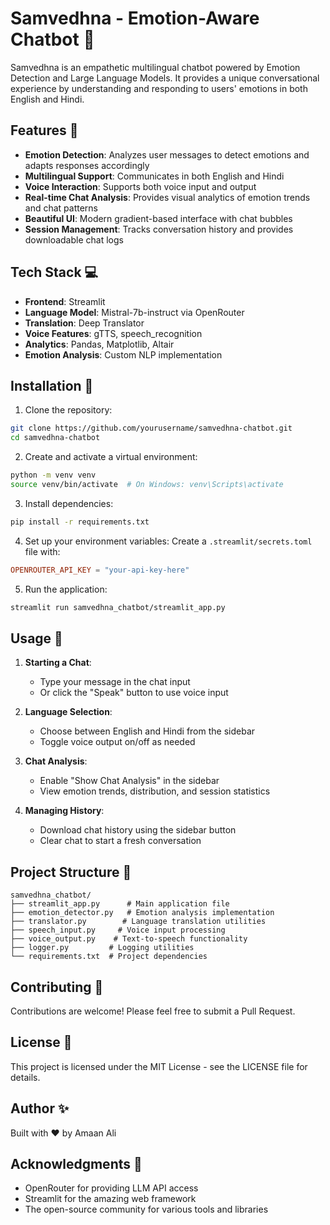 # Samvedhna - Emotion-Aware Chatbot 🧠

Samvedhna is an empathetic multilingual chatbot powered by Emotion Detection and Large Language Models. It provides a unique conversational experience by understanding and responding to users' emotions in both English and Hindi.

## Features 🌟

- **Emotion Detection**: Analyzes user messages to detect emotions and adapts responses accordingly
- **Multilingual Support**: Communicates in both English and Hindi
- **Voice Interaction**: Supports both voice input and output
- **Real-time Chat Analysis**: Provides visual analytics of emotion trends and chat patterns
- **Beautiful UI**: Modern gradient-based interface with chat bubbles
- **Session Management**: Tracks conversation history and provides downloadable chat logs

## Tech Stack 💻

- **Frontend**: Streamlit
- **Language Model**: Mistral-7b-instruct via OpenRouter
- **Translation**: Deep Translator
- **Voice Features**: gTTS, speech_recognition
- **Analytics**: Pandas, Matplotlib, Altair
- **Emotion Analysis**: Custom NLP implementation

## Installation 🚀

1. Clone the repository:
```bash
git clone https://github.com/yourusername/samvedhna-chatbot.git
cd samvedhna-chatbot
```

2. Create and activate a virtual environment:
```bash
python -m venv venv
source venv/bin/activate  # On Windows: venv\Scripts\activate
```

3. Install dependencies:
```bash
pip install -r requirements.txt
```

4. Set up your environment variables:
Create a `.streamlit/secrets.toml` file with:
```toml
OPENROUTER_API_KEY = "your-api-key-here"
```

5. Run the application:
```bash
streamlit run samvedhna_chatbot/streamlit_app.py
```

## Usage 🎯

1. **Starting a Chat**:
   - Type your message in the chat input
   - Or click the "Speak" button to use voice input

2. **Language Selection**:
   - Choose between English and Hindi from the sidebar
   - Toggle voice output on/off as needed

3. **Chat Analysis**:
   - Enable "Show Chat Analysis" in the sidebar
   - View emotion trends, distribution, and session statistics

4. **Managing History**:
   - Download chat history using the sidebar button
   - Clear chat to start a fresh conversation

## Project Structure 📁

```
samvedhna_chatbot/
├── streamlit_app.py      # Main application file
├── emotion_detector.py   # Emotion analysis implementation
├── translator.py        # Language translation utilities
├── speech_input.py     # Voice input processing
├── voice_output.py    # Text-to-speech functionality
├── logger.py         # Logging utilities
└── requirements.txt  # Project dependencies
```

## Contributing 🤝

Contributions are welcome! Please feel free to submit a Pull Request.

## License 📄

This project is licensed under the MIT License - see the LICENSE file for details.

## Author ✨

Built with ❤️ by Amaan Ali

## Acknowledgments 🙏

- OpenRouter for providing LLM API access
- Streamlit for the amazing web framework
- The open-source community for various tools and libraries 